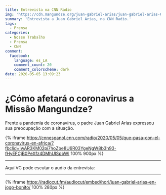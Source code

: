 ```yaml
---
title: Entrevista na CNN Radio
img: 'https://cdn.mangundze.org/juan-gabriel-arias/juan-gabriel-arias-0001.jpg'
summary: 'Entrevista a Juan Gabriel Arias, na CNN Radio.'
tags:
  - Prensa
categories:
  - Nosso Trabalho
  - Prensa
  - CNN
comment:
  facebook:
    language: es_LA
    comment_count: 20
    comment_colorscheme: dark
date: 2020-05-05 13:09:23
---
```


# ¿Cómo afetará o coronavirus a Missão Mangundze?

Frente a pandemia de coronavírus, o padre Juan Gabriel Arias expressou sua preocupação com a situação.

{% iframe https://cnnespanol.cnn.com/radio/2020/05/05/que-pasa-con-el-coronavirus-en-africa/?fbclid=IwAR3KM02pi7hoZbe8U6R03YgeNgW8b3h93-fHyEFCjB0PeXfz4DMhUlSpbWI 100% 900px %}

----

Aquí VC pode escutar o audio da entrevista:

----

{% iframe https://radiocut.fm/audiocut/embed/hori/juan-gabriel-arias-en-jogo-bonito/ 100% 280px %}
